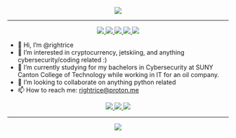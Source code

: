 <p align="center">
<a href="https://github.com/rightrice">
    <img src="https://github-readme-stats.vercel.app/api?username=rightrice&show_icons=true&theme=shadow_red">
</a>
<hr>
<p align="center">
<a href="https://specchiocyber.com" target="_blank">
    <img src="https://img.shields.io/badge/Website-specchiocyber.com-%23bf3434?style=flat-square">
</a> 

<a href="https://drive.proton.me/urls/6ZSARGMMCC#3LOG1NT6QrZy" target="_blank">
    <img src="https://img.shields.io/badge/Resume-PDF-%23bf3434?style=flat-square">
</a>

<a href="https://www.linkedin.com/in/alan-specchio/" target="_blank">
    <img src="https://img.shields.io/badge/Profile-LinkedIn-%23bf3434?style=flat-square">
</a>

<a href="https://twitter.com/rightrice607" target="_blank">
    <img src="https://img.shields.io/badge/Profile-Twitter-%23bf3434?style=flat-square">
</a>
<a href="mailto:rightrice@proton.me">    
    <img src="https://img.shields.io/badge/Email-rightrice@proton.me-informational?style=flat-square&color=bf3434&logo=protonmail&logoColor=white">
</a>


- 👋 Hi, I’m @rightrice
- 👀 I’m interested in cryptocurrency, jetskiing, and anything cybersecurity/coding related :)
- 🌱 I’m currently studying for my bachelors in Cybersecurity at SUNY Canton College of Technology while working in IT for an oil company.
- 💞️ I’m looking to collaborate on anything python related
- 📫 How to reach me: rightrice@proton.me

<p align="center">
<a href="https://ubuntu.com/" target="_blank">        
    <img src="https://img.shields.io/badge/OS-Ubuntu%20Linux-%23bf3434?style=flat-square&logo=linux&logoColor=white">
</a>    
<a href="https://microsoft.com" target="_blank">          
    <img src="https://img.shields.io/badge/OS-Windows%2011-%23bf3434?style=flat-square&logo=windows&logoColor=white">
</a>    
<a href="https://code.visualstudio.com/" target="_blank">          
    <img src="https://img.shields.io/badge/Editor-VSCode-%23bf3434?style=flat-square&logo=visual-studio-code&logoColor=white">
</a>
    
<hr> 
<p align="center">
<a href="https://github.com/rightrice">
    <img src="https://github-readme-stats.vercel.app/api/top-langs/?username=rightrice&hide=TeX&layout=compact&theme=shadow_red">
</a> 
    


<!---
rightrice/rightrice is a ✨ special ✨ repository because its `README.md` (this file) appears on your GitHub profile.
You can click the Preview link to take a look at your changes.
--->
